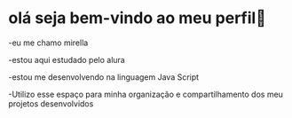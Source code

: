 # olá seja bem-vindo ao meu perfil🖤

-eu me chamo mirella 

-estou aqui estudado pelo alura

-estou me desenvolvendo na linguagem Java Script 

-Utilizo esse espaço para minha organização e compartilhamento dos meu projetos desenvolvidos
